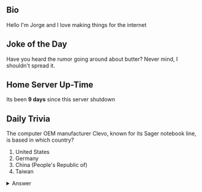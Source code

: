 ## Bio

Hello I'm Jorge and I love making things for the internet

## Joke of the Day

Have you heard the rumor going around about butter? Never mind, I shouldn't spread it.

## Home Server Up-Time

Its been **9 days** since this server shutdown


## Daily Trivia

The computer OEM manufacturer Clevo, known for its Sager notebook line, is based in which country?
 1. United States
 2. Germany
 3. China (People&#039;s Republic of)
 4. Taiwan

<details>
  <summary>Answer</summary>
  Taiwan
</details>
